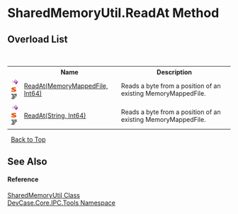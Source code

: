 # SharedMemoryUtil.ReadAt Method 
 


## Overload List
&nbsp;<table><tr><th></th><th>Name</th><th>Description</th></tr><tr><td>![Public method](media/pubmethod.gif "Public method")![Static member](media/static.gif "Static member")![Code example](media/CodeExample.png "Code example")</td><td><a href="M_DevCase_Core_IPC_Tools_SharedMemoryUtil_ReadAt">ReadAt(MemoryMappedFile, Int64)</a></td><td>
Reads a byte from a position of an existing MemoryMappedFile.</td></tr><tr><td>![Public method](media/pubmethod.gif "Public method")![Static member](media/static.gif "Static member")![Code example](media/CodeExample.png "Code example")</td><td><a href="M_DevCase_Core_IPC_Tools_SharedMemoryUtil_ReadAt_1">ReadAt(String, Int64)</a></td><td>
Reads a byte from a position of an existing MemoryMappedFile.</td></tr></table>&nbsp;
<a href="#sharedmemoryutil.readat-method">Back to Top</a>

## See Also


#### Reference
<a href="T_DevCase_Core_IPC_Tools_SharedMemoryUtil">SharedMemoryUtil Class</a><br /><a href="N_DevCase_Core_IPC_Tools">DevCase.Core.IPC.Tools Namespace</a><br />
